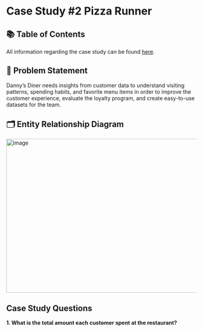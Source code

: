 # Case Study #2 Pizza Runner

## 📚 Table of Contents
All information regarding the case study can be found [here]([https://8weeksqlchallenge.com/case-study-1/](https://8weeksqlchallenge.com/case-study-2/)).

## 📝 Problem Statement
Danny’s Diner needs insights from customer data to understand visiting patterns, spending habits, and favorite menu items in order to improve the customer experience, evaluate the loyalty program, and create easy-to-use datasets for the team.

## 🗂 Entity Relationship Diagram
<img width="669" height="407" alt="image" src="https://github.com/user-attachments/assets/7d3f00f8-8e86-4fe0-ae6e-763da11c2e06" />

## Case Study Questions
**1. What is the total amount each customer spent at the restaurant?**
